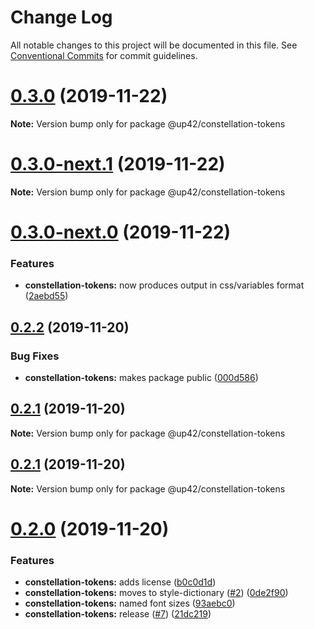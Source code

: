 # Change Log

All notable changes to this project will be documented in this file.
See [Conventional Commits](https://conventionalcommits.org) for commit guidelines.

# [0.3.0](https://github.com/up42/constellation-monorepo/compare/@up42/constellation-tokens@0.2.2...@up42/constellation-tokens@0.3.0) (2019-11-22)

**Note:** Version bump only for package @up42/constellation-tokens





# [0.3.0-next.1](https://github.com/up42/constellation-monorepo/compare/@up42/constellation-tokens@0.3.0-next.0...@up42/constellation-tokens@0.3.0-next.1) (2019-11-22)

**Note:** Version bump only for package @up42/constellation-tokens





# [0.3.0-next.0](https://github.com/up42/constellation-monorepo/compare/@up42/constellation-tokens@0.2.2...@up42/constellation-tokens@0.3.0-next.0) (2019-11-22)


### Features

* **constellation-tokens:** now produces output in css/variables format ([2aebd55](https://github.com/up42/constellation-monorepo/commit/2aebd555a45c8c0079e908d2a63ca943ad4bffba))





## [0.2.2](https://github.com/up42/constellation-monorepo/compare/@up42/constellation-tokens@0.2.1...@up42/constellation-tokens@0.2.2) (2019-11-20)


### Bug Fixes

* **constellation-tokens:** makes package public ([000d586](https://github.com/up42/constellation-monorepo/commit/000d5869294b0c002e0a905c49f52678c0c4fb25))





## [0.2.1](https://github.com/up42/constellation-monorepo/compare/@up42/constellation-tokens@0.2.0...@up42/constellation-tokens@0.2.1) (2019-11-20)

**Note:** Version bump only for package @up42/constellation-tokens





## [0.2.1](https://github.com/up42/constellation-monorepo/compare/@up42/constellation-tokens@0.2.0...@up42/constellation-tokens@0.2.1) (2019-11-20)

**Note:** Version bump only for package @up42/constellation-tokens





# [0.2.0](https://github.com/up42/constellation-monorepo/compare/@up42/constellation-tokens@0.1.0...@up42/constellation-tokens@0.2.0) (2019-11-20)


### Features

* **constellation-tokens:** adds license ([b0c0d1d](https://github.com/up42/constellation-monorepo/commit/b0c0d1d6490c288c7326075faf3cf4d25ea9787e))
* **constellation-tokens:** moves to style-dictionary ([#2](https://github.com/up42/constellation-monorepo/issues/2)) ([0de2f90](https://github.com/up42/constellation-monorepo/commit/0de2f90701c4de7022b02b5eb7feadb3791b632d))
* **constellation-tokens:** named font sizes ([93aebc0](https://github.com/up42/constellation-monorepo/commit/93aebc0f051ff7847548d4439871afd177e46890))
* **constellation-tokens:** release ([#7](https://github.com/up42/constellation-monorepo/issues/7)) ([21dc219](https://github.com/up42/constellation-monorepo/commit/21dc219a405c0c433566fa73a129ec441eb38a77))
